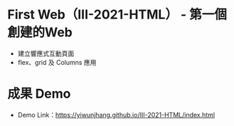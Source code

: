 # First Web（III-2021-HTML） - 第一個創建的Web

* 建立響應式互動頁面
* flex、grid 及 Columns 應用

# 成果 Demo
* Demo Link：https://yiwunjhang.github.io/III-2021-HTML/index.html
